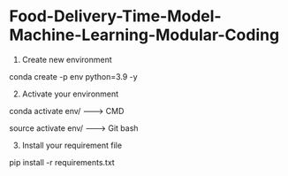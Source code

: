 # Food-Delivery-Time-Model-Machine-Learning-Modular-Coding

1. Create new environment

conda create -p env python=3.9 -y

2. Activate your environment

conda activate env/ ---> CMD

source activate env/ ---> Git bash

3. Install your requirement file

pip install -r requirements.txt